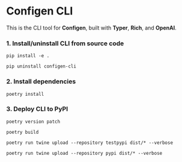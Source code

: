 # Configen CLI

This is the CLI tool for **Configen**, built with **Typer**, **Rich**, and **OpenAI**.

### 1. Install/uninstall CLI from source code
```
pip install -e .
```
```
pip uninstall configen-cli
```

### 2. Install dependencies
```
poetry install
```

### 3. Deploy CLI to PyPI
```
poetry version patch
```
```
poetry build
```
```
poetry run twine upload --repository testpypi dist/* --verbose
```
```
poetry run twine upload --repository pypi dist/* --verbose
```